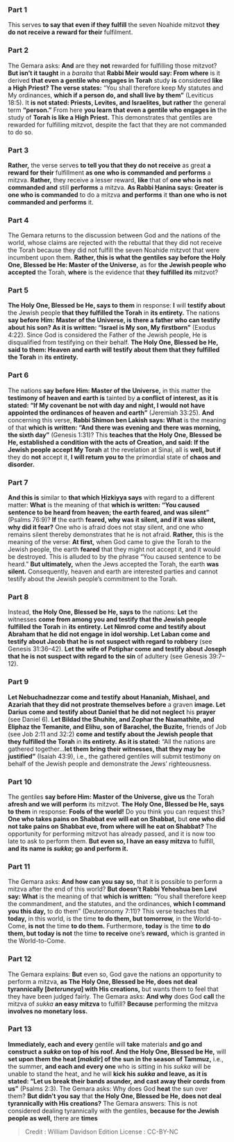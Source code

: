 
### Part 1
This serves <b>to say that even if they fulfill</b> the seven Noahide mitzvot <b>they do not receive a reward for their</b> fulfilment.

### Part 2
The Gemara asks: <b>And</b> are they <b>not</b> rewarded for fulfilling those mitzvot? <b>But isn’t it taught</b> in a <i>baraita</i> that <b>Rabbi Meir would say: From where</b> is it derived <b>that even a gentile who engages in Torah</b> study <b>is</b> considered <b>like a High Priest? The verse states:</b> “You shall therefore keep My statutes and My ordinances, <b>which if a person do, and shall live by them”</b> (Leviticus 18:5). It <b>is not stated: Priests, Levites, and Israelites, but rather</b> the general term <b>“person.”</b> From here <b>you learn that even a gentile who engages in</b> the study of <b>Torah is like a High Priest.</b> This demonstrates that gentiles are rewarded for fulfilling mitzvot, despite the fact that they are not commanded to do so.

### Part 3
<b>Rather,</b> the verse serves <b>to tell you that they do not receive</b> as great <b>a reward for their</b> fulfillment <b>as one who is commanded and performs</b> a mitzva. <b>Rather,</b> they receive a lesser reward, <b>like</b> that of <b>one who is not commanded and</b> still <b>performs</b> a mitzva. <b>As Rabbi Ḥanina says: Greater is one who is commanded</b> to do a mitzva <b>and performs</b> it <b>than one who is not commanded and performs</b> it.

### Part 4
The Gemara returns to the discussion between God and the nations of the world, whose claims are rejected with the rebuttal that they did not receive the Torah because they did not fulfill the seven Noahide mitzvot that were incumbent upon them. <b>Rather, this is what the gentiles say before the Holy One, Blessed be He: Master of the Universe,</b> as for <b>the Jewish people who accepted</b> the Torah, <b>where</b> is the evidence that <b>they fulfilled its</b> mitzvot?

### Part 5
<b>The Holy One, Blessed be He, says to them</b> in response: <b>I</b> will <b>testify about</b> the Jewish people <b>that they fulfilled the Torah</b> in <b>its entirety.</b> The nations <b>say before Him: Master of the Universe, is there a father who can testify about his son? As it is written: “Israel is My son, My firstborn”</b> (Exodus 4:22). Since God is considered the Father of the Jewish people, He is disqualified from testifying on their behalf. <b>The Holy One, Blessed be He, said to them: Heaven and earth will testify about them that they fulfilled the Torah</b> in <b>its entirety.</b>

### Part 6
The nations <b>say before Him: Master of the Universe,</b> in this matter the <b>testimony of heaven and earth is</b> tainted by <b>a conflict of interest, as it is stated: “If My covenant be not with day and night, I would not have appointed the ordinances of heaven and earth”</b> (Jeremiah 33:25). <b>And</b> concerning this verse, <b>Rabbi Shimon ben Lakish says: What</b> is the meaning of that <b>which is written: “And there was evening and there was morning, the sixth day”</b> (Genesis 1:31)? This <b>teaches that the Holy One, Blessed be He, established a condition with the acts of Creation, and said: If the Jewish people accept My Torah</b> at the revelation at Sinai, all is <b>well, but if</b> they do <b>not</b> accept it, <b>I will return you to</b> the primordial state of <b>chaos and disorder.</b>

### Part 7
<b>And this is</b> similar to <b>that which Ḥizkiyya says</b> with regard to a different matter: <b>What</b> is the meaning of that <b>which is written: “You caused sentence to be heard from heaven; the earth feared, and was silent”</b> (Psalms 76:9)? <b>If</b> the earth <b>feared, why was it silent, and if it was silent, why did it fear?</b> One who is afraid does not stay silent, and one who remains silent thereby demonstrates that he is not afraid. <b>Rather,</b> this is the meaning of the verse: <b>At first,</b> when God came to give the Torah to the Jewish people, the earth <b>feared</b> that they might not accept it, and it would be destroyed. This is alluded to by the phrase “You caused sentence to be heard.” <b>But ultimately,</b> when the Jews accepted the Torah, the earth <b>was silent.</b> Consequently, heaven and earth are interested parties and cannot testify about the Jewish people’s commitment to the Torah.

### Part 8
Instead, <b>the Holy One, Blessed be He, says to</b> the nations: <b>Let</b> the witnesses <b>come from among you and testify that the Jewish people fulfilled the Torah</b> in <b>its entirety. Let Nimrod come and testify about Abraham that he did not engage in idol worship. Let Laban come and testify about Jacob that he is not suspect with regard to robbery</b> (see Genesis 31:36–42). <b>Let the wife of Potiphar come and testify about Joseph that he is not suspect with regard to the sin</b> of adultery (see Genesis 39:7–12).

### Part 9
<b>Let Nebuchadnezzar come and testify about Hananiah, Mishael, and Azariah that they did not prostrate themselves before</b> a graven <b>image. Let Darius come and testify about Daniel that he did not neglect</b> his <b>prayer</b> (see Daniel 6). <b>Let Bildad the Shuhite, and Zophar the Naamathite, and Eliphaz the Temanite, and Elihu, son of Barachel, the Buzite,</b> friends of Job (see Job 2:11 and 32:2) <b>come and testify about the Jewish people that they fulfilled the Torah</b> in <b>its entirety. As it is stated:</b> “All the nations are gathered together…<b>let them bring their witnesses, that they may be justified”</b> (Isaiah 43:9), i.e., the gathered gentiles will submit testimony on behalf of the Jewish people and demonstrate the Jews’ righteousness.

### Part 10
The gentiles <b>say before Him: Master of the Universe, give us</b> the Torah <b>afresh and we will perform</b> its mitzvot. <b>The Holy One, Blessed be He, says to them</b> in response: <b>Fools of the world!</b> Do you think you can request this? <b>One who takes pains on Shabbat eve will eat on Shabbat,</b> but <b>one who did not take pains on Shabbat eve, from where will he eat on Shabbat?</b> The opportunity for performing mitzvot has already passed, and it is now too late to ask to perform them. <b>But even so, I have an easy mitzva</b> to fulfill, <b>and its name is <i>sukka</i>; go and perform it.</b>

### Part 11
The Gemara asks: <b>And how can you say so,</b> that it is possible to perform a mitzva after the end of this world? <b>But doesn’t Rabbi Yehoshua ben Levi say: What</b> is the meaning of that <b>which is written:</b> “You shall therefore keep the commandment, and the statutes, and the ordinances, <b>which I command you this day,</b> to do them” (Deuteronomy 7:11)? This verse teaches that <b>today,</b> in this world, is the time <b>to do them, but tomorrow,</b> in the World-to-Come, <b>is not</b> the time <b>to do them.</b> Furthermore, <b>today</b> is the time <b>to do them, but today is not</b> the time <b>to receive</b> one’s <b>reward,</b> which is granted in the World-to-Come.

### Part 12
The Gemara explains: <b>But</b> even so, God gave the nations an opportunity to perform a mitzva, <b>as The Holy One, Blessed be He, does not deal tyrannically [<i>beteruneya</i>] with His creations,</b> but wants them to feel that they have been judged fairly. The Gemara asks: <b>And why</b> does God <b>call</b> the mitzva of <i>sukka</i> <b>an easy mitzva</b> to fulfill? <b>Because</b> performing the mitzva <b>involves no monetary loss.</b>

### Part 13
<b>Immediately, each and every</b> gentile will <b>take</b> materials <b>and go and construct a <i>sukka</i> on top of his roof. And the Holy One, Blessed be He,</b> will <b>set upon them the heat [<i>makdir</i>] of the sun in the season of Tammuz,</b> i.e., the summer, <b>and each and every one</b> who is sitting in his <i>sukka</i> will be unable to stand the heat, and he will <b>kick his <i>sukka</i> and leave, as it is stated: “Let us break their bands asunder, and cast away their cords from us”</b> (Psalms 2:3). The Gemara asks: Why does God <b>heat</b> the sun over them? <b>But didn’t you say</b> that <b>the Holy One, Blessed be He, does not deal tyrannically with His creations?</b> The Gemara answers: This is not considered dealing tyrannically with the gentiles, <b>because for the Jewish people as well,</b> there are <b>times</b>

>Credit : William Davidson Edition
>License : CC-BY-NC